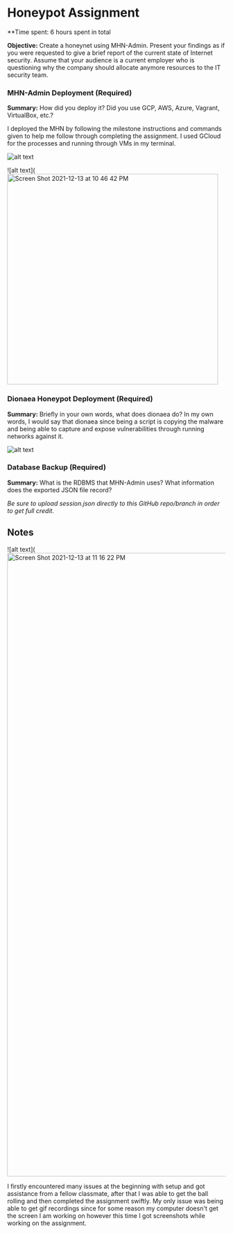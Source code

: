 # Honeypot Assignment

**Time spent: 6 hours spent in total

**Objective:** Create a honeynet using MHN-Admin. Present your findings as if you were requested to give a brief report of the current state of Internet security. Assume that your audience is a current employer who is questioning why the company should allocate anymore resources to the IT security team.

### MHN-Admin Deployment (Required)

**Summary:** How did you deploy it? Did you use GCP, AWS, Azure, Vagrant, VirtualBox, etc.?

I deployed the MHN by following the milestone instructions and commands given to help me follow through completing the assignment. I used GCloud for the processes and running through VMs in my terminal. 

![alt text](<img width="535" alt="Screen Shot 2021-12-13 at 11 11 16 PM" src="https://user-images.githubusercontent.com/89497026/145954403-b0b22d3d-9435-46b6-b00c-bed08c0c010f.png">
)

![alt text](<img width="486" alt="Screen Shot 2021-12-13 at 10 46 42 PM" src="https://user-images.githubusercontent.com/89497026/145954490-8fdc3fd6-9f95-498a-9298-1ee8bcb65ec0.png">



### Dionaea Honeypot Deployment (Required)

**Summary:** Briefly in your own words, what does dionaea do?
In my own words, I would say that dionaea since being a script is copying the malware and being able to capture and expose vulnerabilities through running networks against it.  


![alt text](<img width="490" alt="Screen Shot 2021-12-13 at 10 42 02 PM" src="https://user-images.githubusercontent.com/89497026/145954260-68d84854-221e-4820-919c-9569997f75c5.png">
)

### Database Backup (Required) 

**Summary:** What is the RDBMS that MHN-Admin uses? What information does the exported JSON file record?

*Be sure to upload session.json directly to this GitHub repo/branch in order to get full credit.*



## Notes

![alt text](<img width="1439" alt="Screen Shot 2021-12-13 at 11 16 22 PM" src="https://user-images.githubusercontent.com/89497026/145954657-319adb8d-c3e9-4785-b274-0065586d83e9.png">


I firstly encountered many issues at the beginning with setup and got assistance from a fellow classmate, after that I was able to get the ball rolling and then completed the assignment swiftly. My only issue was being able to get gif recordings since for some reason my computer doesn't get the screen I am working on however this time I got screenshots while working on the assignment.
